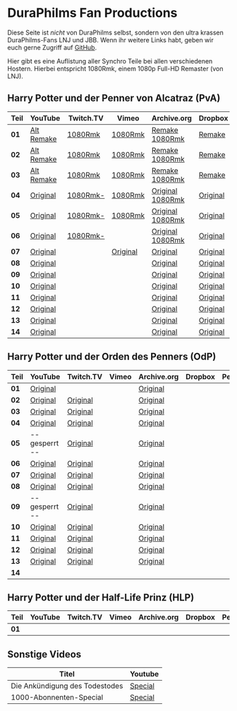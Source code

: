 DuraPhilms Fan Productions
==========================

Diese Seite ist *nicht* von DuraPhilms selbst, sondern von den ultra krassen
DuraPhilms-Fans LNJ und JBB. Wenn ihr weitere Links habt, geben wir euch gerne
Zugriff auf [GitHub](https://github.com/duraphilms/duraphilms.github.io).

Hier gibt es eine Auflistung aller Synchro Teile bei allen verschiedenen Hostern.
Hierbei entspricht 1080Rmk, einem 1080p Full-HD Remaster (von LNJ).

Harry Potter und der Penner von Alcatraz (PvA)
----------------------------------------------

| Teil   | YouTube  | Twitch.TV | Vimeo | Archive.org | Dropbox | PeerTube |
|--------|----------|-----------|-------|-------------|---------|----------|
| **01** | [Alt](https://www.youtube.com/watch?v=Ja7d8DV-lwQ)<br/>[Remake](https://www.youtube.com/watch?v=8QPo_diqd8k) | [1080Rmk](https://www.twitch.tv/videos/173846718) | [1080Rmk](https://vimeo.com/233225334) | [Remake](https://archive.org/download/HPudPvAT_file_remake/HPudPvA_T_01.mp4)<br/>[1080Rmk](https://archive.org/download/HPudPvA_1080Rmk/HPudPvA_01_1080Rmk.mp4) | [Remake](https://dl.dropboxusercontent.com/s/ca27pxotoceuk8o/HPudPvA_T_1.mp4) | [1080Rmk](https://peertube.social/videos/watch/190941d6-1cbf-4db1-ab7d-5d24c5bafdde) |
| **02** | [Alt](https://www.youtube.com/watch?v=8bG-5eDXfgY)<br/>[Remake](https://www.youtube.com/watch?v=-h-yviW_xVs) | [1080Rmk](https://www.twitch.tv/videos/224047707) | [1080Rmk](https://vimeo.com/253485162) | [Remake](https://archive.org/download/HPudPvAT_file_remake/HPudPvA_T_02.mp4)<br/>[1080Rmk](https://archive.org/download/HPudPvA_1080Rmk/HPudPvA_02_1080Rmk.mp4) | [Remake](https://dl.dropboxusercontent.com/s/7q6qik9g7cmmfkn/HPudPvA_T_2.mp4) | [1080Rmk](https://peertube.social/videos/watch/8287b509-285a-4c88-882b-e81b16059817) |
| **03** | [Alt](https://www.youtube.com/watch?v=5e-4pIhhPCw)<br/>[Remake](https://www.youtube.com/watch?v=2H8SCuHWjdw) | [1080Rmk](https://www.twitch.tv/videos/385542997) | [1080Rmk](https://vimeo.com/319204895) | [Remake](https://archive.org/download/HPudPvAT_file_remake/HPudPvA_T_03.mp4)<br/>[1080Rmk](https://archive.org/download/HPudPvA_1080Rmk/HPudPvA_03_1080Rmk.mp4) | [Remake](https://dl.dropboxusercontent.com/s/bgic83xyixf7dh6/HPudPvA_T_3.mp4) |  |
| **04** | [Original](https://www.youtube.com/watch?v=3GXJpjFtv4o) | [1080Rmk-](https://www.twitch.tv/videos/155509672) | [1080Rmk](https://vimeo.com/229456126) | [Original](https://archive.org/download/HPudPvAT_file_remake/HPudPvA_T_04.mp4)<br/>[1080Rmk](https://archive.org/download/HPudPvA_1080Rmk/HPudPvA_04_1080Rmk.mp4) | [Original](https://dl.dropboxusercontent.com/s/zxnnja6mj3oa6ed/HPudPvA_T_4.mp4) |  |
| **05** | [Original](https://www.youtube.com/watch?v=xc_Xa7StPbQ) | [1080Rmk-](https://www.twitch.tv/videos/155750947) | [1080Rmk](https://vimeo.com/230376294) | [Original](https://archive.org/download/HPudPvAT_file_remake/HPudPvA_T_05.mp4)<br/>[1080Rmk](https://archive.org/download/HPudPvA_1080Rmk/HPudPvA_05_1080Rmk.mp4) | [Original](https://dl.dropboxusercontent.com/s/1jv673gvng4lhrb/HPudPvA_T_5.mp4) |  |
| **06** | [Original](https://www.youtube.com/watch?v=rKM5iXdOxtE) | [1080Rmk-](https://www.twitch.tv/videos/156787176) |  | [Original](https://archive.org/download/HPudPvAT_file_remake/HPudPvA_T_06.mp4)<br/>[1080Rmk](https://archive.org/download/HPudPvA_1080Rmk/HPudPvA_06_1080Rmk.mp4) | [Original](https://dl.dropboxusercontent.com/s/ybxd6dn4hjixyw2/HPudPvA_T_6.mp4) |  |
| **07** | [Original](https://www.youtube.com/watch?v=yq7WYOOd4sk) |  | [Original](https://vimeo.com/281727101) | [Original](https://archive.org/download/HPudPvAT_file_remake/HPudPvA_T_07.mp4) | [Original](https://dl.dropboxusercontent.com/s/8k018xjj815s4rv/HPudPvA_T_7.mp4) |  |
| **08** | [Original](https://www.youtube.com/watch?v=Pd8EfJ0FQb0) |  |  | [Original](https://archive.org/download/HPudPvAT_file_remake/HPudPvA_T_08.mp4) | [Original](https://dl.dropboxusercontent.com/s/7ykw783k3i351nv/HPudPvA_T_8.mp4) |  |
| **09** | [Original](https://www.youtube.com/watch?v=4gOStT5d_Nw) |  |  | [Original](https://archive.org/download/HPudPvAT_file_remake/HPudPvA_T_09.mp4) | [Original](https://dl.dropboxusercontent.com/s/ezufwyhby40tmh4/HPudPvA_T_9.mp4) |  |
| **10** | [Original](https://www.youtube.com/watch?v=IJB5G2ZgS40) |  |  | [Original](https://archive.org/download/HPudPvAT_file_remake/HPudPvA_T_10.mp4) | [Original](https://dl.dropboxusercontent.com/s/sp56a7yfhctt0dx/HPudPvA_T_10.mp4) |  |
| **11** | [Original](https://www.youtube.com/watch?v=_Bb2YoEspY8) |  |  | [Original](https://archive.org/download/HPudPvAT_file_remake/HPudPvA_T_11.mp4) | [Original](https://dl.dropboxusercontent.com/s/1dveoib6o7noa17/HPudPvA_T_11.mp4) |  |
| **12** | [Original](https://www.youtube.com/watch?v=8TEXBGAYuN0) |  |  | [Original](https://archive.org/download/HPudPvAT_file_remake/HPudPvA_T_12.mp4) | [Original](https://dl.dropboxusercontent.com/s/v9fvz4hcg2lm700/HPudPvA_T_12.mp4) |  |
| **13** | [Original](https://www.youtube.com/watch?v=AB5k0rhiqbc) |  |  | [Original](https://archive.org/download/HPudPvAT_file_remake/HPudPvA_T_13.mp4) | [Original](https://dl.dropboxusercontent.com/s/9dmmcsf1v88ymko/HPudPvA_T_13.mp4) |  |
| **14** | [Original](https://www.youtube.com/watch?v=9A7KsljQHSw) |  |  | [Original](https://archive.org/download/HPudPvAT_file_remake/HPudPvA_T_14.mp4) | [Original](https://dl.dropboxusercontent.com/s/fhqqp1rrvvv6p39/HPudPvA_T_14.mp4) |  |


Harry Potter und der Orden des Penners (OdP)
--------------------------------------------

| Teil   | YouTube  | Twitch.TV | Vimeo | Archive.org | Dropbox | PeerTube |
|--------|----------|-----------|-------|-------------|---------|----------|
| **01** | [Original](https://youtu.be/4arwkIcTHgs?list=PLOZUMtCVKU0AygY2l4fQ3-RZHSc-L0V5g) |  |  | [Original](https://archive.org/download/HPudOdPT_file_remake/HPudOdP_T_01.mp4) |  |  |
| **02** | [Original](https://youtu.be/HAVbNybjias?list=PLOZUMtCVKU0AygY2l4fQ3-RZHSc-L0V5g) | [Original](https://www.twitch.tv/videos/385699605) |  | [Original](https://archive.org/download/HPudOdPT_file_remake/HPudOdP_T_02.mp4) |  |  |
| **03** | [Original](https://youtu.be/2Rn8Fpyt4S0?list=PLOZUMtCVKU0AygY2l4fQ3-RZHSc-L0V5g) | [Original](https://www.twitch.tv/videos/385917574) |  | [Original](https://archive.org/download/HPudOdPT_file_remake/HPudOdP_T_03.mp4) |  |  |
| **04** | [Original](https://youtu.be/XZWaD4Kutd4?list=PLOZUMtCVKU0AygY2l4fQ3-RZHSc-L0V5g) | [Original](https://www.twitch.tv/videos/385699663) |  | [Original](https://archive.org/download/HPudOdPT_file_remake/HPudOdP_T_04.mp4) |  |  |
| **05** | -- gesperrt -- | [Original](https://www.twitch.tv/videos/385699696) |  | [Original](https://archive.org/download/HPudOdPT_file_remake/HPudOdP_T_05.mp4) |  |  |
| **06** | [Original](https://youtu.be/d7CSBVOaB_4?list=PLOZUMtCVKU0AygY2l4fQ3-RZHSc-L0V5g) | [Original](https://www.twitch.tv/videos/385699723) |  | [Original](https://archive.org/download/HPudOdPT_file_remake/HPudOdP_T_06.mp4) |  |  |
| **07** | [Original](https://youtu.be/Dd6G60HRaCI?list=PLOZUMtCVKU0AygY2l4fQ3-RZHSc-L0V5g) | [Original](https://www.twitch.tv/videos/385699752) |  | [Original](https://archive.org/download/HPudOdPT_file_remake/HPudOdP_T_07.mp4) |  |  |
| **08** | [Original](https://youtu.be/LuQmEIbjTFM?list=PLOZUMtCVKU0AygY2l4fQ3-RZHSc-L0V5g) | [Original](https://www.twitch.tv/videos/385699782) |  | [Original](https://archive.org/download/HPudOdPT_file_remake/HPudOdP_T_08.mp4) |  |  |
| **09** | -- gesperrt -- | [Original](https://www.twitch.tv/videos/385699812) |  | [Original](https://archive.org/download/HPudOdPT_file_remake/HPudOdP_T_09.mp4) |  |  |
| **10** | [Original](https://youtu.be/IrDY1qGAJGw?list=PLOZUMtCVKU0AygY2l4fQ3-RZHSc-L0V5g) | [Original](https://www.twitch.tv/videos/385699829) |  | [Original](https://archive.org/download/HPudOdPT_file_remake/HPudOdP_T_10.mp4) |  |  |
| **11** | [Original](https://youtu.be/FHhVIAqBV8U?list=PLOZUMtCVKU0AygY2l4fQ3-RZHSc-L0V5g) | [Original](https://www.twitch.tv/videos/385699853) |  | [Original](https://archive.org/download/HPudOdPT_file_remake/HPudOdP_T_11.mp4) |  |  |
| **12** | [Original](https://youtu.be/r90wHohn3_A?list=PLOZUMtCVKU0AygY2l4fQ3-RZHSc-L0V5g) | [Original](https://www.twitch.tv/videos/385699883) |  | [Original](https://archive.org/download/HPudOdPT_file_remake/HPudOdP_T_12.mp4) |  |  |
| **13** | [Original](https://youtu.be/CNqeEqktQHo?list=PLOZUMtCVKU0AygY2l4fQ3-RZHSc-L0V5g) | [Original](https://www.twitch.tv/videos/385916775) |  | [Original](https://archive.org/download/HPudOdPT_file_remake/HPudOdP_T_13.mp4) |  |  |
| **14** |  |  |  |  |  |  |


Harry Potter und der Half-Life Prinz (HLP)
------------------------------------------

| Teil   | YouTube  | Twitch.TV | Vimeo | Archive.org | Dropbox | PeerTube |
|--------|----------|-----------|-------|-------------|---------|----------|
| **01** |          |           |       |             |         |          |


Sonstige Videos
---------------

| Titel | Youtube |
|-------|---------|
| Die Ankündigung des Todestodes |  [Special](https://youtu.be/uw76l0VnoL0) |
| 1000-Abonnenten-Special | [Special](https://youtu.be/ARcpujeMOog) |
